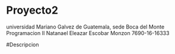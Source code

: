 # Proyecto2

universidad Mariano Galvez de Guatemala, sede Boca del Monte
Programacion II
Natanael Eleazar Escobar Monzon
7690-16-16333

#Descripcion


